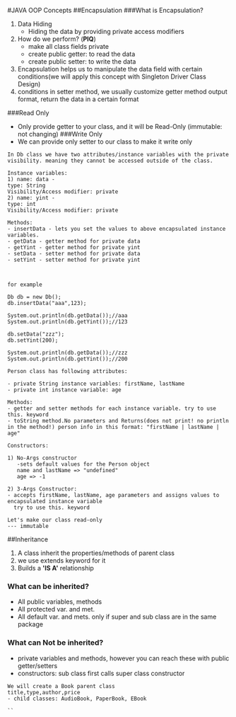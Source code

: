 #JAVA OOP Concepts
##Encapsulation
###What is Encapsulation?
1. Data Hiding
    - Hiding the data by providing private access modifiers
2. How do we perform? (**PIQ**)
   - make all class fields private
   - create public getter: to read the data 
    - create public setter: to write the data
 3. Encapsulation helps us to manipulate the data field with certain conditions(we will apply this concept with Singleton Driver Class Design)   
4. conditions in setter method, we usually customize getter method output format, return the data in a certain format

###Read Only
   - Only provide getter to your class, and it will be Read-Only (immutable: not changing)
###Write Only
   - We can provide only setter to our class to make it write only

```
In Db class we have two attributes/instance variables with the private visibility. meaning they cannot be accessed outside of the class.

Instance variables:
1) name: data -
type: String
Visibility/Access modifier: private
2) name: yint -
type: int
Visibility/Access modifier: private

Methods:
- insertData - lets you set the values to above encapsulated instance variables.
- getData - getter method for private data
- getYint - getter method for private yint
- setData - setter method for private data
- setYint - setter method for private yint



for example

Db db = new Db();
db.insertData("aaa",123);

System.out.println(db.getData());//aaa
System.out.println(db.getYint());//123

db.setData("zzz");
db.setYint(200);

System.out.println(db.getData());//zzz
System.out.println(db.getYint());//200
```
````
Person class has following attributes:

- private String instance variables: firstName, lastName
- private int instance variable: age

Methods:
- getter and setter methods for each instance variable. try to use this. keyword
- toString method.No parameters and Returns(does not print! no println in the method!) person info in this format: "firstName | lastName | age"

Constructors:

1) No-Args constructor
   -sets default values for the Person object
   name and lastName => "undefined"
   age => -1

2) 3-Args Constructor:
- accepts firstName, lastName, age parameters and assigns values to encapsulated instance variable
  try to use this. keyword

Let's make our class read-only
--- immutable
````
##Inheritance
1. A class inherit the properties/methods of parent class
2. we use extends keyword for it
3. Builds a **'IS A'** relationship

### What can be inherited?
- All public variables, methods
- All protected var. and met.
- All default var. and mets. only if super and sub class are in the same package
### What can Not be inherited?
- private variables and methods, however you can reach these with public getter/setters
- constructors: sub class first calls super class constructor

````
We will create a Book parent class
title,type,author,price
- child classes: AudioBook, PaperBook, EBook

``